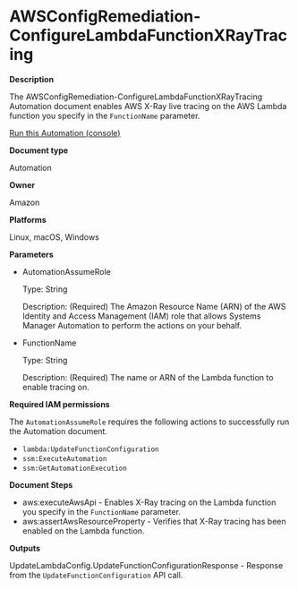 # AWSConfigRemediation\-ConfigureLambdaFunctionXRayTracing<a name="automation-aws-config-lambda-xray"></a>

**Description**

The AWSConfigRemediation\-ConfigureLambdaFunctionXRayTracing Automation document enables AWS X\-Ray live tracing on the AWS Lambda function you specify in the `FunctionName` parameter\.

[Run this Automation \(console\)](https://console.aws.amazon.com/systems-manager/automation/execute/AWSConfigRemediation-ConfigureLambdaFunctionXRayTracing)

**Document type**

Automation

**Owner**

Amazon

**Platforms**

Linux, macOS, Windows

**Parameters**
+ AutomationAssumeRole

  Type: String

  Description: \(Required\) The Amazon Resource Name \(ARN\) of the AWS Identity and Access Management \(IAM\) role that allows Systems Manager Automation to perform the actions on your behalf\.
+ FunctionName

  Type: String

  Description: \(Required\) The name or ARN of the Lambda function to enable tracing on\.

**Required IAM permissions**

The `AutomationAssumeRole` requires the following actions to successfully run the Automation document\.
+ `lambda:UpdateFunctionConfiguration`
+ `ssm:ExecuteAutomation`
+ `ssm:GetAutomationExecution`

**Document Steps**
+ aws:executeAwsApi \- Enables X\-Ray tracing on the Lambda function you specify in the `FunctionName` parameter\.
+ aws:assertAwsResourceProperty \- Verifies that X\-Ray tracing has been enabled on the Lambda function\.

**Outputs**

UpdateLambdaConfig\.UpdateFunctionConfigurationResponse \- Response from the `UpdateFunctionConfiguration` API call\.